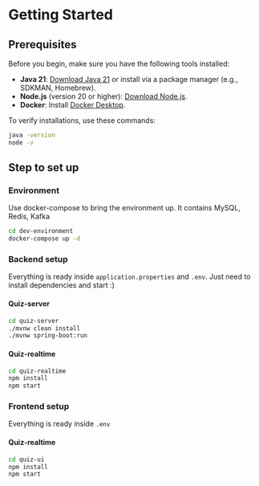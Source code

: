 # Getting Started

## Prerequisites

Before you begin, make sure you have the following tools installed:

- **Java 21**: [Download Java 21](https://www.oracle.com/java/technologies/javase/jdk21-archive-downloads.html) or install via a package manager (e.g., SDKMAN, Homebrew).
- **Node.js** (version 20 or higher): [Download Node.js](https://nodejs.org/).
- **Docker**: Install [Docker Desktop](https://www.docker.com/).

To verify installations, use these commands:

```bash
java -version
node -v
```

## Step to set up

### Environment

Use docker-compose to bring the environment up. It contains MySQL, Redis, Kafka
```bash
cd dev-environment
docker-compose up -d
```

### Backend setup
Everything is ready inside `application.properties` and `.env`. Just need to install dependencies and start :) 

#### Quiz-server
```bash
cd quiz-server
./mvnw clean install
./mvnw spring-boot:run
```
#### Quiz-realtime
```bash
cd quiz-realtime
npm install
npm start
```

### Frontend setup
Everything is ready inside `.env`

#### Quiz-realtime

```bash
cd quiz-ui
npm install
npm start
```